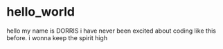 # hello_world
hello my name is DORRIS
i have never been excited about coding like this before.
i wonna keep the spirit high
